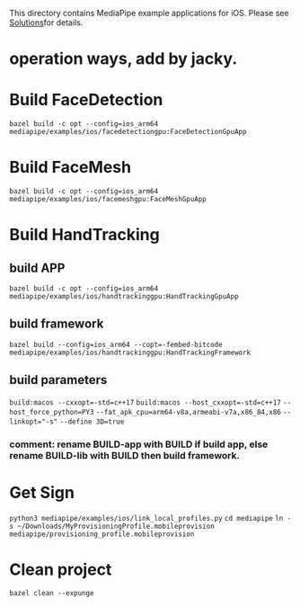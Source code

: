 This directory contains MediaPipe example applications for iOS. Please see [Solutions](https://solutions.mediapipe.dev)for details.

# operation ways, add by jacky.
# Build FaceDetection

`bazel build -c opt --config=ios_arm64 mediapipe/examples/ios/facedetectiongpu:FaceDetectionGpuApp`

# Build FaceMesh

`bazel build -c opt --config=ios_arm64 mediapipe/examples/ios/facemeshgpu:FaceMeshGpuApp`

# Build HandTracking

## build APP

`bazel build -c opt --config=ios_arm64 mediapipe/examples/ios/handtrackinggpu:HandTrackingGpuApp`

## build framework

`bazel build --config=ios_arm64 --copt=-fembed-bitcode mediapipe/examples/ios/handtrackinggpu:HandTrackingFramework`

## build parameters
`build:macos --cxxopt=-std=c++17`
`build:macos --host_cxxopt=-std=c++17`
`--host_force_python=PY3`
`--fat_apk_cpu=arm64-v8a,armeabi-v7a,x86_84,x86`
`--linkopt="-s"`
`--define 3D=true`

### comment: rename BUILD-app with BUILD if build app, else rename BUILD-lib with BUILD then build framework.

# Get Sign
`python3 mediapipe/examples/ios/link_local_profiles.py`
`cd mediapipe`
`ln -s ~/Downloads/MyProvisioningProfile.mobileprovision mediapipe/provisioning_profile.mobileprovision`

# Clean project
`bazel clean --expunge`
